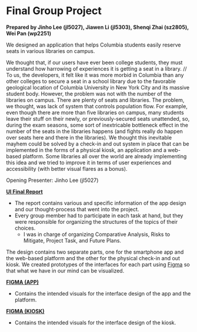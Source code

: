# Final Group Project 

**Prepared by Jinho Lee (jl5027), Jiawen Li (jl5303), Shenqi Zhai (sz2805), Wei Pan (wp2251)**

We designed an application that helps Columbia students easily reserve seats in various libraries on campus. 

We thought that, if our users have ever been college students, they must understand how harrowing of experiences it is getting a seat in a library. //
To us, the developers, it felt like it was more morbid in Columbia than any other colleges to secure a seat in a school library due to the favorable geological location of Columbia University in New York City and its massive student body. 
However, the problem was not with the number of the libraries on campus. There are plenty of seats and libraries. The problem, we thought, was lack of system that controls population flow.
For example, even though there are more than five libraries on campus, many students leave their stuff on their newly, or previously-secured seats unattended, so, during the exam seasons, some sort of inextricable bottleneck effect in the number of the seats in the libraries happens (and fights really do happen over seats here and there in the libraries). 
We thought this inevitable mayhem could be solved by a check-in and out system in place that can be implemented in the forms of a physical kiosk, an application and a web-based platform.
Some libraries all over the world are already implementing this idea and we tried to improve it in terms of user experiences and accessibility (with better visual flares as a bonus).

Opening Presenter: Jinho Lee (jl5027)

**[UI Final Report](https://github.com/JinhoLee93/User_Interface_Design/blob/main/final_group_project/UI%20FINAL%20REPORT.pdf)**
- The report contains various and specific information of the app design and our thought-process that went into the project.
- Every group member had to participate in each task at hand, but they were responsible for organizing the structures of the topics of their choices. 
  - I was in charge of organizing Comparative Analysis, Risks to Mitigate, Project Task, and Future Plans.

The design contains two separate parts, one for the smartphone app and the web-based platform and the other for the physical check-in and out kiosk.
We created prototypes of the interfaces for each part using [Figma](https://www.figma.com/) so that what we have in our mind can be visualized.

**[FIGMA (APP)](https://github.com/JinhoLee93/User_Interface_Design/blob/main/final_group_project/FIGMA%20(APP).pdf)**
- Contains the intended visuals for the interface design of the app and the platform. 

**[FIGMA (KIOSK)](https://github.com/JinhoLee93/User_Interface_Design/blob/main/final_group_project/FIGMA%20(KIOSKS).pdf)**
- Contains the intended visuals for the interface design of the kiosk.
